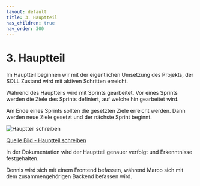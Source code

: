 ```yaml
---
layout: default
title: 3. Hauptteil
has_children: true
nav_order: 300
---
```


# 3. Hauptteil

Im Hauptteil beginnen wir mit der eigentlichen Umsetzung des Projekts, der SOLL Zustand wird mit aktiven Schritten erreicht.

Während des Hauptteils wird mit Sprints gearbeitet. Vor eines Sprints werden die Ziele des Sprints definiert, auf welche hin gearbeitet wird.

Am Ende eines Sprints sollten die gesetzten Ziele erreicht werden. Dann werden neue Ziele gesetzt und der nächste Sprint beginnt.

![Hauptteil schreiben](../ressources/images/general/hauptteil-schreiben.jpg)

[Quelle Bild - Hauptteil schreiben](../anhang/quellen.html#516-hauptteil-schreiben)

In der Dokumentation wird der Hauptteil genauer verfolgt und Erkenntnisse festgehalten.

Dennis wird sich mit einem Frontend befassen, während Marco sich mit dem zusammengehörigen Backend befassen wird.
